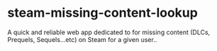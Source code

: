 # steam-missing-content-lookup
A quick and reliable web app dedicated to for missing content (DLCs, Prequels, Sequels...etc) on Steam for a given user..

